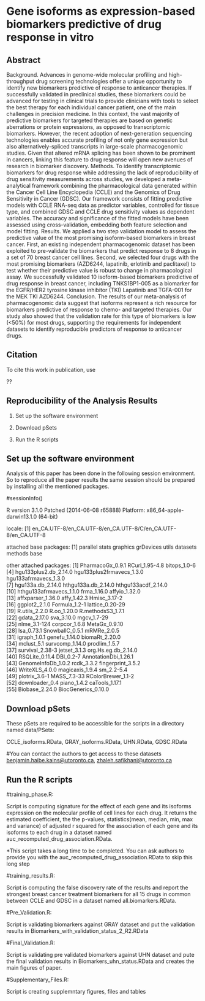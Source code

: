 Gene isoforms as expression-based biomarkers predictive of drug response in vitro
=================================================================


Abstract
--------

Background. Advances in genome-wide molecular profiling and high-throughput drug screening technologies offer a unique opportunity to identify new biomarkers predictive of response to anticancer therapies. If successfully validated in preclinical studies, these biomarkers could be advanced for testing in clinical trials to provide clinicians with tools to select the best therapy for each individual cancer patient, one of the main challenges in precision medicine. In this context, the vast majority of predictive biomarkers for targeted therapies are based on genetic aberrations or protein expressions, as opposed to transcriptomic biomarkers. However, the recent adoption of next-generation sequencing technologies enables accurate profiling of not only gene expression but also alternatively-spliced transcripts in large-scale pharmacogenomic studies. Given that altered mRNA splicing has been shown to be prominent in cancers, linking this feature to drug response will open new avenues of research in biomarker discovery. 
Methods. To identify transcriptomic biomarkers for drug response while addressing the lack of reproducibility of drug sensitivity measurements across studies, we developed a meta-analytical framework combining the pharmacological data generated within the Cancer Cell Line Encyclopedia (CCLE) and the Genomics of Drug Sensitivity in Cancer (GDSC). Our framework consists of fitting predictive models with CCLE RNA-seq data as predictor variables, controlled for tissue type, and combined GDSC and CCLE drug sensitivity values as dependent variables. The accuracy and significance of the fitted models have been assessed using cross-validation, embedding both feature selection and model fitting.
Results. We applied a two step validation model to assess the predictive value of the most promising isoform-based biomarkers in breast cancer. First, an existing independent pharmacogenomic dataset has been exploited to pre-validate the biomarkers that predict response to 8 drugs in a set of 70 breast cancer cell lines. Second, we selected four drugs with the most promising biomarkers (AZD6244, lapatinib, erlotinib and paclitaxel) to test whether their predictive value is robust to change in pharmacological assay. We successfully validated 10 isoform-based biomarkers predictive of drug response in breast cancer, including TNKS1BP1-005 as a biomarker for the EGFR/HER2 tyrosine kinase inhibitor (TKI) Lapatinib and TGFA-001 for the MEK TKI AZD6244. 
Conclusion. The results of our meta-analysis of pharmacogenomic data suggest that isoforms represent a rich resource for biomarkers predictive of response to chemo- and targeted therapies. Our study also showed that the validation rate for this type of biomarkers is low (<50%) for most drugs, supporting the requirements for independent datasets to identify reproducible predictors of response to anticancer drugs.
 

Citation
--------

To cite this work in publication, use

??


Reproducibility of the Analysis Results
--------------------------------------------

1.  Set up the software environment

2.   Download pSets

3.   Run the R scripts


Set up the software environment
-------------------------------

Analysis of this paper has been done in the following session environment. So to reproduce all the paper results the same session should be prepared by installing all the mentioned packages.

#sessionInfo()

R version 3.1.0 Patched (2014-06-08 r65888)
Platform: x86_64-apple-darwin13.1.0 (64-bit)

locale:
[1] en_CA.UTF-8/en_CA.UTF-8/en_CA.UTF-8/C/en_CA.UTF-8/en_CA.UTF-8

attached base packages:
[1] parallel  stats     graphics  grDevices utils     datasets  methods   base     

other attached packages:
 [1] PharmacoGx_0.9.1          RCurl_1.95-4.8            bitops_1.0-6             
 [4] hgu133plus2.db_2.14.0     hgu133plus2frmavecs_1.3.0 hgu133afrmavecs_1.3.0    
 [7] hgu133a.db_2.14.0         hthgu133a.db_2.14.0       hthgu133acdf_2.14.0      
[10] hthgu133afrmavecs_1.1.0   frma_1.16.0               affyio_1.32.0            
[13] affxparser_1.36.0         affy_1.42.3               Hmisc_3.17-2             
[16] ggplot2_2.1.0             Formula_1.2-1             lattice_0.20-29          
[19] R.utils_2.2.0             R.oo_1.20.0               R.methodsS3_1.7.1        
[22] gdata_2.17.0              sva_3.10.0                mgcv_1.7-29              
[25] nlme_3.1-124              corpcor_1.6.8             MetaGx_0.9.10            
[28] lsa_0.73.1                SnowballC_0.5.1           mRMRe_2.0.5              
[31] igraph_1.0.1              genefu_1.14.0             biomaRt_2.20.0           
[34] mclust_5.1                survcomp_1.14.0           prodlim_1.5.7            
[37] survival_2.38-3           jetset_3.1.3              org.Hs.eg.db_2.14.0      
[40] RSQLite_0.11.4            DBI_0.2-7                 AnnotationDbi_1.26.1     
[43] GenomeInfoDb_1.0.2        rcdk_3.3.2                fingerprint_3.5.2        
[46] WriteXLS_4.0.0            magicaxis_1.9.4           sm_2.2-5.4               
[49] plotrix_3.6-1             MASS_7.3-33               RColorBrewer_1.1-2       
[52] downloader_0.4            piano_1.4.2               caTools_1.17.1           
[55] Biobase_2.24.0            BiocGenerics_0.10.0   

Download pSets
-------------------------------

These pSets are required to be accessible for the scripts in a directory named data/PSets:

CCLE_isoforms.RData, GRAY_isoforms.RData, UHN.RData, GDSC.RData

#You can contact the authors to get access to these datasets
benjamin.haibe.kains@utoronto.ca, zhaleh.safikhani@utoronto.ca

Run the R scripts
-------------------------------

#training_phase.R: 

Script is computing signature for the effect of each gene and its isoforms expression on the molecular profile of cell lines for each drug. It returns the estimated coefficient, the the p-values, statistics(mean, median, min, max and variance) of adjusted r squared for the association of each gene and its isoforms to each drug in a dataset named auc_recomputed_drug_association.RData.

*This script takes a long time to be completed. You can ask authors to provide you with the auc_recomputed_drug_association.RData to skip this long step

#training_results.R: 

Script is computing the false discovery rate of the results and report the strongest breast cancer treatment biomarkers for all 15 drugs in common between CCLE and GDSC in a dataset named all.biomarkers.RData.

#Pre_Validation.R: 

Script is validating biomarkers against GRAY dataset and put the validation results in Biomarkers_with_validation_status_2_R2.RData

#Final_Validation.R: 

Script is validating pre validated biomarkers against UHN dataset and pute the final validation results in Biomarkers_uhn_status.RData and creates the main figures of paper.

#Supplementary_Files.R: 

Script is creating supplemntary figures, files and tables

